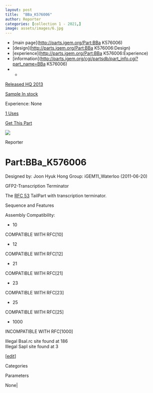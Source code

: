 ```yaml
---
layout: post
title:  "BBa_K576006"
author: Reporter
categories: [collection 1 - 2021,] 
image: assets/images/6.jpg
---
```



  * [main page](http://parts.igem.org/Part:BBa K576006)
  * [design](http://parts.igem.org/Part:BBa K576006:Design)
  * [experience](http://parts.igem.org/Part:BBa K576006:Experience)
  * [information](http://parts.igem.org/cgi/partsdb/part_info.cgi?part_name=BBa K576006)
  *   * 

[Released HQ 2013](http://parts.igem.org/Help:Part_Status_Box)

[Sample In stock](http://parts.igem.org/Help:Part_Status_Box)

Experience: None

[1 Uses](http://parts.igem.org/partsdb/uses.cgi?part=BBa_K576006)

[ Get This Part](http://parts.igem.org/partsdb/get_part.cgi?part=BBa_K576006)

![](http://parts.igem.org/images/partbypart/icon_reporter.png)

Reporter

# Part:BBa_K576006

Designed by: Joon Hyuk Hong   Group: iGEM11_Waterloo   (2011-06-20)

  
GFP2-Transcription Terminator

The [RFC 53](//tools.ietf.org/html/rfc53) TailPart with transcription
terminator.

Sequence and Features

  

Assembly Compatibility:

  * 10

COMPATIBLE WITH RFC[10]

  * 12

COMPATIBLE WITH RFC[12]

  * 21

COMPATIBLE WITH RFC[21]

  * 23

COMPATIBLE WITH RFC[23]

  * 25

COMPATIBLE WITH RFC[25]

  * 1000

INCOMPATIBLE WITH RFC[1000]

Illegal BsaI.rc site found at 186  
Illegal SapI site found at 3  

  

[[edit](http://parts.igem.org/partsdb/part_info.cgi?part_name=BBa_K576006)]

Categories

Parameters

None|

